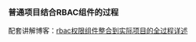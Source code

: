 
### 普通项目结合RBAC组件的过程
配套讲解博客：[rbac权限组件整合到实际项目的全过程详述](<https://www.cnblogs.com/paulwhw/p/11216702.html>)

